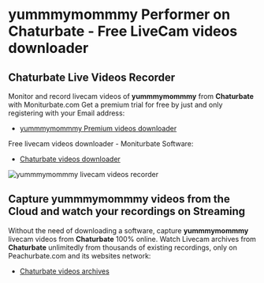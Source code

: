 # yummmymommmy Performer on Chaturbate - Free LiveCam videos downloader

## Chaturbate Live Videos Recorder

Monitor and record livecam videos of **yummmymommmy** from **Chaturbate** with Moniturbate.com
Get a premium trial for free by just and only registering with your Email address:
* [yummmymommmy Premium videos downloader](https://moniturbate.com/request-demo-licence-key.html)

Free livecam videos downloader - Moniturbate Software:
* [Chaturbate videos downloader](https://moniturbate.com/moniturbate-download-software.html)

![yummmymommmy livecam videos recorder](https://peachurnet.com/templates/moniturbate-software.png)


## Capture yummmymommmy videos from the Cloud and watch your recordings on Streaming

Without the need of downloading a software, capture **yummmymommmy** livecam videos from **Chaturbate** 100% online.
Watch Livecam archives from **Chaturbate** unlimitedly from thousands of existing recordings, only on Peachurbate.com and its websites network:
* [Chaturbate videos archives](https://peachurnet.com/)